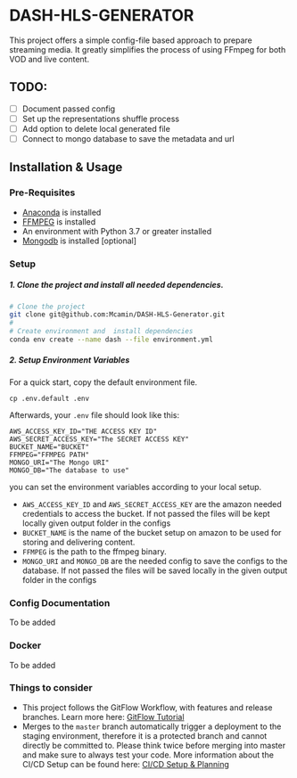 # DASH-HLS-GENERATOR

This project offers a simple config-file based approach to prepare streaming media. It greatly simplifies the process of
using FFmpeg for both VOD and live content.

## TODO:
- [ ] Document passed config 
- [ ] Set up the representations shuffle process 
- [ ] Add option to delete local generated file
- [ ] Connect to mongo database to save the metadata and url 
## Installation & Usage

### Pre-Requisites

- [Anaconda](https://www.anaconda.com/) is installed
- [FFMPEG](https://ffmpeg.org/) is installed 
- An environment with Python 3.7 or greater installed 
- [Mongodb](https://www.mongodb.com/) is installed [optional]
### Setup

##### 1. Clone the project and install all needed dependencies.

```bash
# Clone the project
git clone git@github.com:Mcamin/DASH-HLS-Generator.git
# 
# Create environment and  install dependencies
conda env create --name dash --file environment.yml 
```

##### 2. Setup Environment Variables

For a quick start, copy the default environment file.

```
cp .env.default .env
```

Afterwards, your `.env` file should look like this:

```
AWS_ACCESS_KEY_ID="THE ACCESS KEY ID"
AWS_SECRET_ACCESS_KEY="The SECRET ACCESS KEY"
BUCKET_NAME="BUCKET"
FFMPEG="FFMPEG PATH"
MONGO_URI="The Mongo URI"
MONGO_DB="The database to use"
```

you can set the environment variables according to your local setup.

- `AWS_ACCESS_KEY_ID` and `AWS_SECRET_ACCESS_KEY` are the amazon needed credentials to access the bucket.
    If not passed the files will be kept locally given output folder in the configs
- `BUCKET_NAME` is the name of the bucket setup on amazon to be used for storing and delivering content.
- `FFMPEG` is the path to the ffmpeg binary.
- `MONGO_URI` and `MONGO_DB` are the needed config to save the configs to the database.
    If not passed the files will be saved locally in the given output folder in the configs



### Config Documentation
To be added

### Docker 
To be added 

### Things to consider

- This project follows the GitFlow Workflow, with features and release branches. Learn more
  here: [GitFlow Tutorial](https://www.atlassian.com/git/tutorials/comparing-workflows/gitflow-workflow)
- Merges to the `master` branch automatically trigger a deployment to the staging environment, therefore it is a
  protected branch and cannot directly be committed to. Please think twice before merging into master and make sure to
  always test your code. More information about the CI/CD Setup can be found
  here: [CI/CD Setup & Planning](https://fluence.fokus.fraunhofer.de/pages/viewpage.action?pageId=23658588)
